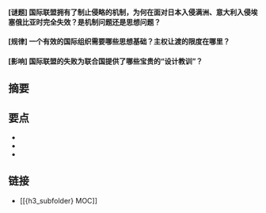 #### [谜题] 国际联盟拥有了制止侵略的机制，为何在面对日本入侵满洲、意大利入侵埃塞俄比亚时完全失效？是机制问题还是思想问题？


#### [规律] 一个有效的国际组织需要哪些思想基础？主权让渡的限度在哪里？


#### [影响] 国际联盟的失败为联合国提供了哪些宝贵的“设计教训”？


## 摘要


## 要点

- 
- 
- 

## 链接

- [[{h3_subfolder} MOC]]
